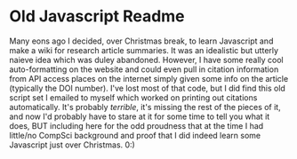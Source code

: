 # Old Javascript Readme

Many eons ago I decided, over Christmas break, to learn Javascript and make a wiki for research article summaries. It was an idealistic but utterly naieve idea which was duley abandoned. However, I have some really cool auto-formatting on the website and could even pull in citation information from API access places on the internet simply given some info on the article (typically the DOI number). I've lost most of that code, but I did find this old script set I emailed to myself which worked on printing out citations automatically. It's probably *terrible*, it's missing the rest of the pieces of it, and now I'd probably have to stare at it for some time to tell you what it does, BUT including here for the odd proudness that at the time I had little/no CompSci background and proof that I did indeed learn some Javascript just over Christmas. 0:)
